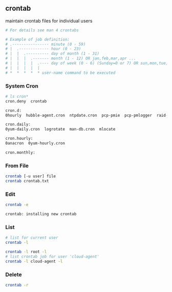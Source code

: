 ## crontab
maintain crontab files for individual users

```bash
# For details see man 4 crontabs

# Example of job definition:
# .---------------- minute (0 - 59)
# |  .------------- hour (0 - 23)
# |  |  .---------- day of month (1 - 31)
# |  |  |  .------- month (1 - 12) OR jan,feb,mar,apr ...
# |  |  |  |  .---- day of week (0 - 6) (Sunday=0 or 7) OR sun,mon,tue,wed,thu,fri,sat
# |  |  |  |  |
# *  *  *  *  * user-name command to be executed
```

### System Cron
```bash
# ls cron*
cron.deny  crontab

cron.d:
0hourly  hubble-agent.cron  ntpdate.cron  pcp-pmie  pcp-pmlogger  raid-check  sa-update  sysstat

cron.daily:
0yum-daily.cron  logrotate  man-db.cron  mlocate

cron.hourly:
0anacron  0yum-hourly.cron

cron.monthly:
```

### From File
```bash
crontab [-u user] file
crontab crontab.txt
```

### Edit
```bash
crontab -e

crontab: installing new crontab
```


### List
```bash
# list for current user
crontab -l

crontab -l root -l
# list crontab job for user 'cloud-agent'
crontab -l cloud-agent -l
```

### Delete
```bash
crontab -r
```